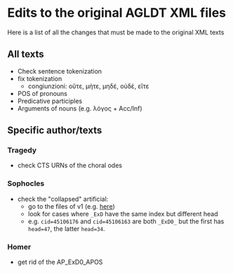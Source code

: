 # Edits to the original AGLDT XML files

Here is a list of all the changes that must be made to the original XML texts

## All texts

* Check sentence tokenization
* fix tokenization
  * congiunzioni: οὔτε, μήτε, μηδέ, οὐδέ, εἴτε
* POS of pronouns
* Predicative participles
* Arguments of nouns (e.g. λόγος + Acc/Inf)

## Specific author/texts

### Tragedy

* check CTS URNs of the choral odes

### Sophocles

* check the "collapsed" artificial:
  * go to the files of v1 (e.g. [here](https://raw.githubusercontent.com/PerseusDL/treebank_data/master/v1/greek/data/tlg0011.tlg005.perseus-grc2.xml))
  * look for cases where `_ExD` have the same index but different head
  * e.g. `cid=45106176` and `cid=45106163` are both `_ExD0_` but the first has
  `head=47`, the latter `head=34`.  

### Homer

* get rid of the AP_ExD0_APOS
